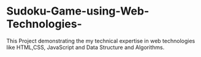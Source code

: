 # Sudoku-Game-using-Web-Technologies-
This Project demonstrating the my technical expertise in web technologies like HTML,CSS, JavaScript and Data Structure and Algorithms. 
